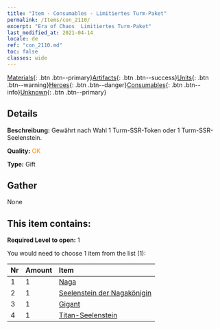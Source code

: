 ```yaml
---
title: "Item - Consumables - Limitiertes Turm-Paket"
permalink: /Items/con_2110/
excerpt: "Era of Chaos  Limitiertes Turm-Paket"
last_modified_at: 2021-04-14
locale: de
ref: "con_2110.md"
toc: false
classes: wide
---
```

 [Materials](/de/Items/){: .btn .btn--primary}[Artifacts](/de/Items/Artifacts/){: .btn .btn--success}[Units](/de/Items/Units/){: .btn .btn--warning}[Heroes](/de/Items/Heroes/){: .btn .btn--danger}[Consumables](/de/Items/Consumables/){: .btn .btn--info}[Unknown](/de/Items/Unknown/){: .btn .btn--primary}

## Details
 **Beschreibung:** Gewährt nach Wahl 1 Turm-SSR-Token oder 1 Turm-SSR-Seelenstein.

 **Quality:** <span style="color: #FF8C00">OK</span>

 **Type:** Gift

## Gather

  None

## This item contains:

 **Required Level to open:** 1

 You would need to choose 1 item from the list (1):

  | Nr | Amount |     Item    |
  |:---|:-------|:------------|
  | 1 | 1 | [Naga](/de/Items/unt_240/) | 
  | 2 | 1 | [Seelenstein der Nagakönigin](/de/Items/unt_325/) | 
  | 3 | 1 | [Gigant](/de/Items/unt_241/) | 
  | 4 | 1 | [Titan-Seelenstein](/de/Items/unt_326/) | 

